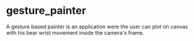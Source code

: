 # gesture_painter
A gesture based painter is an application were the user can plot on canvas with his bear wrist movement inside the camera's frame.
